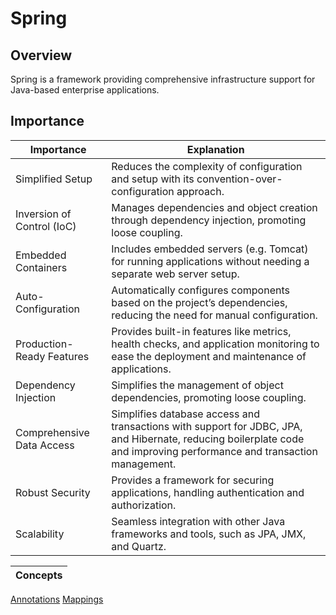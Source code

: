 # Spring

## Overview
Spring is a framework providing comprehensive infrastructure support for Java-based enterprise applications.

## Importance
| Importance                 | Explanation                                                                                                                                                            |
|----------------------------|------------------------------------------------------------------------------------------------------------------------------------------------------------------------|
| Simplified Setup           | Reduces the complexity of configuration and setup with its convention-over-configuration approach.                                                                     |
| Inversion of Control (IoC) | Manages dependencies and object creation through dependency injection, promoting loose coupling.                                                                       |
| Embedded Containers        | Includes embedded servers (e.g. Tomcat) for running applications without needing a separate web server setup.                                                          |
| Auto-Configuration         | Automatically configures components based on the project’s dependencies, reducing the need for manual configuration.                                                   |
| Production-Ready Features  | Provides built-in features like metrics, health checks, and application monitoring to ease the deployment and maintenance of applications.                             |
| Dependency Injection       | Simplifies the management of object dependencies, promoting loose coupling.                                                                                            |
| Comprehensive Data Access  | Simplifies database access and transactions with support for JDBC, JPA, and Hibernate, reducing boilerplate code and improving performance and transaction management. |
| Robust Security            | Provides a framework for securing applications, handling authentication and authorization.                                                                             |
| Scalability                | Seamless integration with other Java frameworks and tools, such as JPA, JMX, and Quartz.                                                                               |

| Concepts |
|----------|
[Annotations](https://github.com/shumarb/learning/tree/main/frameworks/spring/annonations)
[Mappings](https://github.com/shumarb/learning/tree/main/frameworks/spring/mappings)
